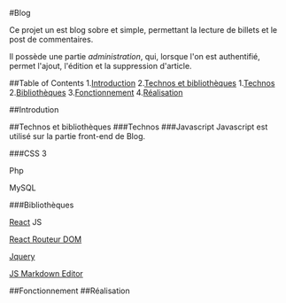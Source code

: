 #Blog

Ce projet un est blog sobre et simple, permettant la lecture de billets 
et le post de commentaires.

Il possède une partie *administration*, qui, lorsque l'on est authentifié, 
permet l'ajout, l'édition et la suppression d'article.

##Table of Contents
1.[Introduction](#intro)
2.[Technos et bibliothèques](#t-l)
  1.[Technos](#technos)
  2.[Bibliothèques](#libs)
3.[Fonctionnement](#funct)
4.[Réalisation](#real)

##Introdution <a name="intro"></a>



##Technos et bibliothèques <a name="t-l"></a>
###Technos <a name="technos"></a>
###Javascript
Javascript est utilisé sur la partie front-end de Blog.



###CSS 3

Php

MySQL

###Bibliothèques <a name="libs"></a>

[React](https://reactjs.org/)
JS

[React Routeur DOM](https://github.com/ReactTraining/react-router)

[Jquery](https://jquery.com/)

[JS Markdown Editor](https://github.com/Grafikart/JS-Markdown-Editor)


##Fonctionnement <a name="funct"></a>
##Réalisation <a name="real"></a>
